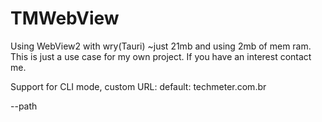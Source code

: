 # TMWebView
Using WebView2 with wry(Tauri) ~just 21mb and using 2mb of mem ram. This is just a use case for my own project. If you have an interest contact me.

Support for CLI mode, custom URL: default: techmeter.com.br

--path <URL>
